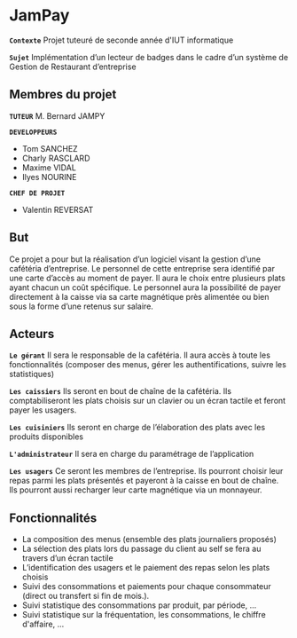 # JamPay
**`Contexte`**
Projet tuteuré de seconde année d'IUT informatique

**`Sujet`**
Implémentation d’un lecteur de badges dans le cadre d’un système de Gestion de Restaurant d’entreprise


## Membres du projet
**`TUTEUR`**
M. Bernard JAMPY

**`DEVELOPPEURS`**
-	Tom SANCHEZ
-	Charly RASCLARD
-	Maxime VIDAL
-	Ilyes NOURINE

**`CHEF DE PROJET`**
-	Valentin REVERSAT



## But

Ce projet a pour but la réalisation d’un logiciel visant la gestion d’une cafétéria d’entreprise. 
Le personnel de cette entreprise sera identifié par une carte d’accès au moment de payer. 
Il aura le choix entre plusieurs plats ayant chacun un coût spécifique. 
Le personnel aura la possibilité de payer directement à la caisse via sa carte magnétique près alimentée ou bien sous la forme d’une retenus sur salaire.

## Acteurs

**`Le gérant`**
Il sera le responsable de la cafétéria. Il aura accès à toute les fonctionnalités (composer des menus, gérer les authentifications, suivre les statistiques)

**`Les caissiers`**
Ils seront en bout de chaîne de la cafétéria. Ils comptabiliseront les plats choisis sur un clavier ou un écran tactile et feront payer les usagers.

**`Les cuisiniers`**
Ils seront en charge de l’élaboration des plats avec les produits disponibles

**`L'administrateur`**
Il sera en charge du paramétrage de l’application

**`Les usagers`**
Ce seront les membres de l’entreprise. Ils pourront choisir leur repas parmi les plats présentés et payeront à la caisse en bout de chaîne. Ils pourront aussi recharger leur carte magnétique via un monnayeur.


## Fonctionnalités

-	La composition des menus (ensemble des plats journaliers proposés)
-	La sélection des plats lors du passage du client au self se fera au travers d’un écran tactile
-	L’identification des usagers et le paiement des repas selon les plats choisis
-	Suivi des consommations et paiements pour chaque consommateur (direct ou transfert si fin de mois.).
-	Suivi statistique des consommations par produit, par période, …
-	Suivi statistique sur la fréquentation, les consommations, le chiffre d'affaire, …


